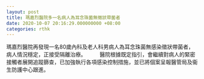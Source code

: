```yaml
---
layout: post
title: 瑪嘉烈醫院多一名病人為耳念珠菌無徵狀帶菌者
date: 2020-10-07 20:16:29.000000000 +08:00
categories: rthk
---
```


瑪嘉烈醫院再發現一名80歲內科及老人科男病人為耳念珠菌無感染徵狀帶菌者，病人情況穩定，正接受隔離治療。
　　 
醫院根據既定指引，會繼續對病人的緊密接觸者展開追蹤篩查，已加強執行各項感染控制措施，並已將個案呈報醫管局及衞生防護中心跟進。
